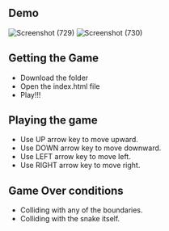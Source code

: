 ## Demo
![Screenshot (729)](https://user-images.githubusercontent.com/83111399/220093641-f54f1adb-c371-4a92-82a3-71ee7ceb7e8e.png)
![Screenshot (730)](https://user-images.githubusercontent.com/83111399/220093656-32d1b0bf-9298-46ea-9329-eaadf3d23d07.png)


## Getting the Game

-   Download the folder
-   Open the index.html file
-   Play!!!

## Playing the game

-   Use UP arrow key to move upward.
-   Use DOWN arrow key to move downward.
-   Use LEFT arrow key to move left.
-   Use RIGHT arrow key to move right.

## Game Over conditions

-   Colliding with any of the boundaries.
-   Colliding with the snake itself.
